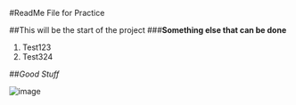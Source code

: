 #ReadMe File for Practice

##This will be the start of the project 
###**Something else that can be done**
1. Test123
2. Test324

##*Good Stuff*

![image](https://cdn.pixabay.com/photo/2017/11/27/21/31/computer-2982270__340.jpg)
